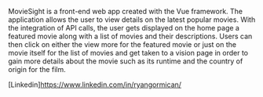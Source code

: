 MovieSight is a front-end web app created with the Vue framework. The application allows the user to view details on the latest popular movies. With the integration of API calls, the user gets displayed on the home page a featured movie along with a list of movies and their descriptions. Users can then click on either the view more for the featured movie or just on the movie itself for the list of movies and get taken to a vision page in order to gain more details about the movie such as its runtime and the country of origin for the film. 

[Linkedin]https://www.linkedin.com/in/ryangormican/
